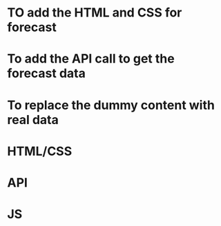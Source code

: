 # TO add the HTML and CSS for forecast

# To add the API call to get the forecast data

# To replace the dummy content with real data

# HTML/CSS

# API

# JS
